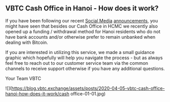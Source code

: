 ## VBTC Cash Office in Hanoi - How does it work?

If you have been following our recent [Social Media](https://twitter.com/VBTC_Vietnam/status/1241217785486688258 "Social Media") [announcements](https://www.facebook.com/VBTC.vn/photos/a.597546860357441/2583897775055663/ "announcements"), you might have seen that besides our Cash Office in HCMC we recently also opened up a funding / withdrawal method for Hanoi residents who do not have bank accounts and/or otherwise prefer to remain unbanked when dealing with Bitcoin.

If you are interested in utilizing this service, we made a small guidance graphic which hopefully will help you navigate the process - but as always feel free to reach out to our customer service team via the common channels to receive support otherwise if you have any additional questions.

Your Team VBTC

![](https://blog.vbtc.exchange/assets/posts/2020-04-05-vbtc-cash-office-hanoi-how-does-it-work/cash office-01-01.jpg)